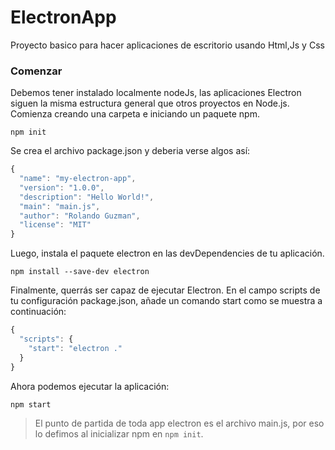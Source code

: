 # ElectronApp
Proyecto basico para hacer aplicaciones de escritorio usando Html,Js y Css

### Comenzar
Debemos tener instalado localmente nodeJs, las aplicaciones Electron siguen la misma estructura general que otros proyectos en Node.js. Comienza creando una carpeta e iniciando un paquete npm.

`npm init`

Se crea el archivo package.json y deberia verse algos así:

```js
{
  "name": "my-electron-app",
  "version": "1.0.0",
  "description": "Hello World!",
  "main": "main.js",
  "author": "Rolando Guzman",
  "license": "MIT"
}
```

Luego, instala el paquete electron en las devDependencies de tu aplicación.

`npm install --save-dev electron`

Finalmente, querrás ser capaz de ejecutar Electron. En el campo scripts de tu configuración package.json, añade un comando start como se muestra a continuación:

```js
{
  "scripts": {
    "start": "electron ."
  }
}
```
Ahora podemos ejecutar la aplicación:

`npm start`

> El punto de partida de toda app electron es el archivo main.js, por eso lo defimos al inicializar npm en `npm init`.
